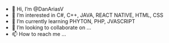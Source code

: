 - 👋 Hi, I’m @DanAriasV
- 👀 I’m interested in C#, C++, JAVA, REACT NATIVE, HTML, CSS
- 🌱 I’m currently learning PHYTON, PHP, JVASCRIPT
- 💞️ I’m looking to collaborate on ...
- 📫 How to reach me ...


<!---
DanAriasV/DanAriasV is a ✨ special ✨ repository because its `README.md` (this file) appears on your GitHub profile.
You can click the Preview link to take a look at your changes.
--->
